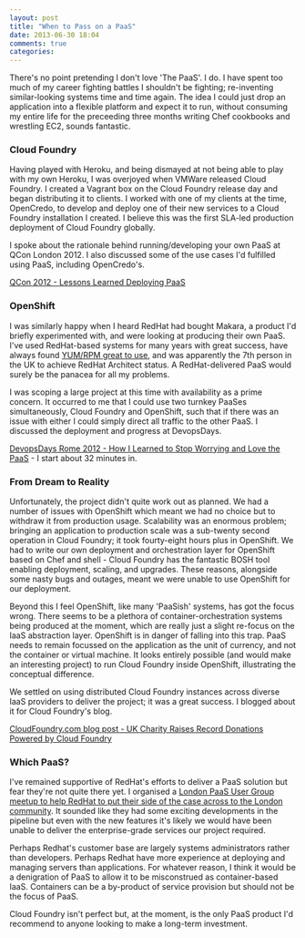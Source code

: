 ```yaml
---
layout: post
title: "When to Pass on a PaaS"
date: 2013-06-30 18:04
comments: true
categories: 
---
```

There's no point pretending I don't love 'The PaaS'. I do. I have spent too much of my career fighting battles I shouldn't be fighting; re-inventing similar-looking systems time and time again. The idea I could just drop an application into a flexible platform and expect it to run, without consuming my entire life for the preceeding three months writing Chef cookbooks and wrestling EC2, sounds fantastic.

### Cloud Foundry

Having played with Heroku, and being dismayed at not being able to play with my own Heroku, I was overjoyed when VMWare released Cloud Foundry. I created a Vagrant box on the Cloud Foundry release day and began distributing it to clients. I worked with one of my clients at the time, OpenCredo, to develop and deploy one of their new services to a Cloud Foundry installation I created. I believe this was the first SLA-led production deployment of Cloud Foundry globally.

I spoke about the rationale behind running/developing your own PaaS at QCon London 2012. I also discussed some of the use cases I'd fulfilled using PaaS, including OpenCredo's.

[QCon 2012 - Lessons Learned Deploying PaaS](http://www.infoq.com/presentations/Lessons-Learned-in-Deploying-PaaS)

### OpenShift

I was similarly happy when I heard RedHat had bought Makara, a product I'd briefly experimented with, and were looking at producing their own PaaS. I've used RedHat-based systems for many years with great success, have always found [YUM/RPM great to use](/blog/2012/01/15/system-build-reproducibility/), and was apparently the 7th person in the UK to achieve RedHat Architect status. A RedHat-delivered PaaS would surely be the panacea for all my problems.

I was scoping a large project at this time with availability as a prime concern. It occurred to me that I could use two turnkey PaaSes simultaneously, Cloud Foundry and OpenShift, such that if there was an issue with either I could simply direct all traffic to the other PaaS. I discussed the deployment and progress at DevopsDays.

[DevopsDays Rome 2012 - How I Learned to Stop Worrying and Love the PaaS](http://new.livestream.com/devopsdaysorg/devopsdaysRome/videos/4516372) - I start about 32 minutes in.

### From Dream to Reality

Unfortunately, the project didn't quite work out as planned. We had a number of issues with OpenShift which meant we had no choice but to withdraw it from production usage. Scalability was an enormous problem; bringing an application to production scale was a sub-twenty second operation in Cloud Foundry; it took fourty-eight hours plus in OpenShift. We had to write our own deployment and orchestration layer for OpenShift based on Chef and shell - Cloud Foundry has the fantastic BOSH tool enabling deployment, scaling, and upgrades. These reasons, alongside some nasty bugs and outages, meant we were unable to use OpenShift for our deployment.

Beyond this I feel OpenShift, like many 'PaaSish' systems, has got the focus wrong. There seems to be a plethora of container-orchestration systems being produced at the moment, which are really just a slight re-focus on the IaaS abstraction layer. OpenShift is in danger of falling into this trap. PaaS needs to remain focussed on the application as the unit of currency, and not the container or virtual machine. It looks entirely possible (and would make an interesting project) to run Cloud Foundry inside OpenShift, illustrating the conceptual difference.

We settled on using distributed Cloud Foundry instances across diverse IaaS providers to deliver the project; it was a great success. I blogged about it for Cloud Foundry's blog.

[CloudFoundry.com blog post - UK Charity Raises Record Donations Powered by Cloud Foundry](http://blog.cloudfoundry.com/2013/04/30/uk-charity-raises-record-donations-powered-by-cloud-foundry/)

### Which PaaS?

I've remained supportive of RedHat's efforts to deliver a PaaS solution but fear they're not quite there yet. I organised a [London PaaS User Group meetup  to help RedHat to put their side of the case across to the London community](http://www.meetup.com/London-PaaS-User-Group-LOPUG/events/120336492/). It sounded like they had some exciting developments in the pipeline but even with the new features it's likely we would have been unable to deliver the enterprise-grade services our project required. 

Perhaps Redhat's customer base are largely systems administrators rather than developers. Perhaps Redhat have more experience at deploying and managing servers than applications. For whatever reason, I think it would be a denigration of PaaS to allow it to be misconstrued as container-based IaaS. Containers can be a by-product of service provision but should not be the focus of PaaS.

Cloud Foundry isn't perfect but, at the moment, is the only PaaS product I'd recommend to anyone looking to make a long-term investment.
